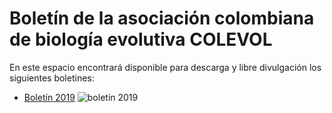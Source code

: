 # **Boletín de la asociación colombiana de biología evolutiva COLEVOL**

En este espacio encontrará disponible para descarga y libre divulgación los siguientes boletines: 

* [Boletín 2019](https://github.com/colevol/Boletin/blob/main/boletines/BoletinCOLEVOL_2019_1.pdf)
![boletin 2019](https://github.com/colevol/Boletin/blob/main/portadas/BoletinCOLEVOL_2019_1_Portada.png)
